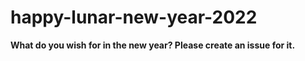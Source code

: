 # happy-lunar-new-year-2022

**What do you wish for in the new year? Please create an issue for it.**

